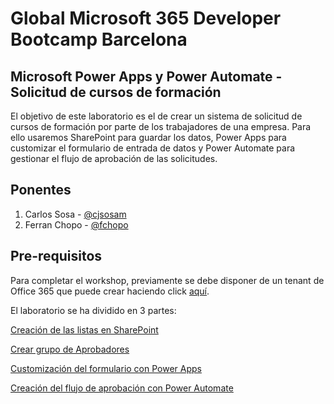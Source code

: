 # Global Microsoft 365 Developer Bootcamp Barcelona

## Microsoft Power Apps y Power Automate - Solicitud de cursos de formación

El objetivo de este laboratorio es el de crear un sistema de solicitud de cursos de formación por parte de los trabajadores de una empresa. Para ello usaremos SharePoint para guardar los datos, Power Apps para customizar el formulario de entrada de datos y Power Automate para gestionar el flujo de aprobación de las solicitudes.

## Ponentes

1. Carlos Sosa - [@cjsosam](https://twitter.com/cjsosam)
2. Ferran Chopo - [@fchopo](https://twitter.com/fchopo)

## Pre-requisitos

Para completar el workshop, previamente se debe disponer de un tenant de Office 365 que puede crear haciendo click [aquí](https://products.office.com/es-es/business/office-365-enterprise-e3-business-software).

El laboratorio se ha dividido en 3 partes:

[Creación de las listas en SharePoint](./01-lista-solicitudes.md)

[Crear grupo de Aprobadores](./02-grupo-aprobadores.md)

[Customización del formulario con Power Apps](./03-formulario-powerapps.md)

[Creación del flujo de aprobación con Power Automate](./04-flujo-powerautomate.md)
